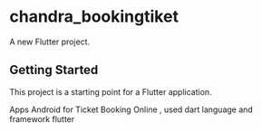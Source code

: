 # chandra_bookingtiket

A new Flutter project.

## Getting Started

This project is a starting point for a Flutter application.

Apps Android for Ticket Booking Online , used dart language and framework flutter
